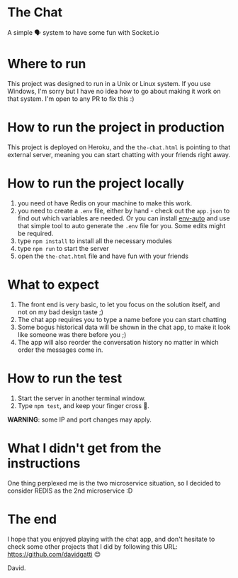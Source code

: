# The Chat

A simple 🗣 system to have some fun with Socket.io

# Where to run

This project was designed to run in a Unix or Linux system. If you use Windows, I'm sorry but I have no idea how to go about making it work on that system. I'm open to any PR to fix this :)

# How to run the project in production

This project is deployed on Heroku, and the `the-chat.html` is pointing to that external server, meaning you can start chatting with your friends right away.

# How to run the project locally

1. you need ot have Redis on your machine to make this work.
1. you need to create a `.env` file, either by hand - check out the `app.json` to find out which variables are needed. Or you can install [env-auto](https://www.npmjs.com/package/env-auto) and use that simple tool to auto generate the `.env` file for you. Some edits might be required.
1. type `npm install` to install all the necessary modules
1. type `npm run` to start the server
1. open the `the-chat.html` file and have fun with your friends

# What to expect

1. The front end is very basic, to let you focus on the solution itself, and not on my bad design taste ;)
1. The chat app requires you to type a name before you can start chatting
1. Some bogus historical data will be shown in the chat app, to make it look like someone was there before you ;)
1. The app will also reorder the conversation history no matter in which order the messages come in.

# How to run the test

1. Start the server in another terminal window.
1. Type `npm test`, and keep your finger cross 🤞.

**WARNING**: some IP and port changes may apply.

# What I didn't get from the instructions

One thing perplexed me is the two microservice situation, so I decided to consider REDIS as the 2nd microservice :D

# The end

I hope that you enjoyed playing with the chat app, and don't hesitate to check some other projects that I did by following this URL: https://github.com/davidgatti 😊

David.